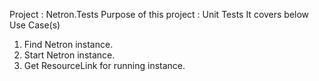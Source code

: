 Project : Netron.Tests
Purpose of this project : Unit Tests
It covers below Use Case(s)
1. Find Netron instance.
2. Start Netron instance.
3. Get ResourceLink for running instance.